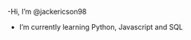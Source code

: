 -Hi, I’m @jackericson98
- I’m currently learning Python, Javascript and SQL

<!---
jackericson98/jackericson98 is a ✨ special ✨ repository because its `README.md` (this file) appears on your GitHub profile.
You can click the Preview link to take a look at your changes.
--->

